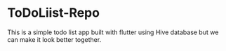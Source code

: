 # ToDoLiist-Repo
This is a simple todo list app built with flutter using Hive database but we can make it look better together.
